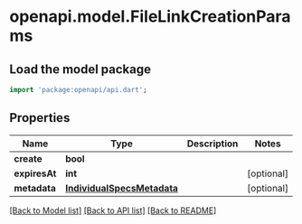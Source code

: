 # openapi.model.FileLinkCreationParams

## Load the model package
```dart
import 'package:openapi/api.dart';
```

## Properties
Name | Type | Description | Notes
------------ | ------------- | ------------- | -------------
**create** | **bool** |  | 
**expiresAt** | **int** |  | [optional] 
**metadata** | [**IndividualSpecsMetadata**](IndividualSpecsMetadata.md) |  | [optional] 

[[Back to Model list]](../README.md#documentation-for-models) [[Back to API list]](../README.md#documentation-for-api-endpoints) [[Back to README]](../README.md)


